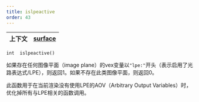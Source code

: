 ```yaml
---
title: islpeactive
order: 43
---
```

| 上下文 | [surface](../contexts/surface.html) |
| --- | --- |

`int  islpeactive()`

如果存在任何图像平面（image plane）的vex变量以`"lpe:"`开头（表示启用了光路表达式/LPE），则返回1。如果不存在此类图像平面，则返回0。

此函数用于在当前渲染没有使用LPE的AOV（Arbitrary Output Variables）时，优化掉所有与LPE相关的函数调用。